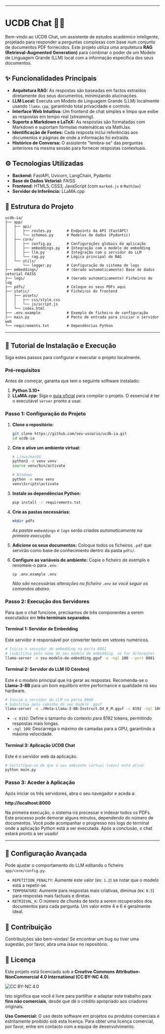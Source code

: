 -----

# UCDB Chat 🧠💬

Bem-vindo ao UCDB Chat, um assistente de estudos académico inteligente, projetado para responder a perguntas complexas com base num conjunto de documentos PDF fornecidos. Este projeto utiliza uma arquitetura **RAG (Retrieval-Augmented Generation)** para combinar o poder de um Modelo de Linguagem Grande (LLM) local com a informação específica dos seus documentos.

## ✨ Funcionalidades Principais

  * **Arquitetura RAG:** As respostas são baseadas em factos extraídos diretamente dos seus documentos, minimizando alucinações.
  * **LLM Local:** Executa um Modelo de Linguagem Grande (LLM) localmente usando `llama.cpp`, garantindo total privacidade e controlo.
  * **Interface Web Intuitiva:** Um frontend de chat simples e limpo que exibe as respostas em tempo real (*streaming*).
  * **Suporte a Markdown e LaTeX:** As respostas são formatadas com Markdown e suportam fórmulas matemáticas via MathJax.
  * **Identificação de Fontes:** Cada resposta inclui referências aos documentos e páginas de onde a informação foi extraída.
  * **Histórico de Conversa:** O assistente "lembra-se" das perguntas anteriores na mesma sessão para fornecer respostas contextuais.

## ⚙️ Tecnologias Utilizadas

  * **Backend:** FastAPI, Uvicorn, LangChain, Pydantic
  * **Base de Dados Vetorial:** FAISS
  * **Frontend:** HTML5, CSS3, JavaScript (com `marked.js` e `MathJax`)
  * **Servidor de Inferência:** LLaMA.cpp

## 📂 Estrutura do Projeto

```
ucdb-ia/
├── app/
│   ├── api/
│   │   ├── routes.py       # Endpoints da API (FastAPI)
│   │   └── schemas.py      # Modelos de dados (Pydantic)
│   ├── core/
│   │   ├── config.py       # Configurações globais da aplicação
│   │   ├── embeddings.py   # Integração com o modelo de embedding
│   │   ├── llm.py          # Integração com o servidor do LLM
│   │   └── rag.py          # Lógica principal do RAG
│   └── utils/
│       └── logger.py       # Configuração do sistema de logs
├── embeddings/             # (Gerado automaticamente) Base de dados vetorial FAISS
├── logs/                   # (Gerado automaticamente) Ficheiros de log
├── pdfs/                   # Coloque os seus PDFs aqui
├── static/                 # Ficheiros do frontend
│   ├── assets/
│   │   ├── css/style.css
│   │   └── js/script.js
│   └── index.html
├── .env.example            # Exemplo de ficheiro de configuração
├── main.py                 # Ponto de entrada para iniciar o servidor web
└── requirements.txt        # Dependências Python
```

-----

## 🚀 Tutorial de Instalação e Execução

Siga estes passos para configurar e executar o projeto localmente.

### Pré-requisitos

Antes de começar, garanta que tem o seguinte software instalado:

1.  **Python 3.10+**
2.  **LLaMA.cpp:** Siga o [guia oficial](https://github.com/ggerganov/llama.cpp) para compilar o projeto. O essencial é ter o executável `server` pronto a usar.

### Passo 1: Configuração do Projeto

1.  **Clone o repositório:**

    ```bash
    git clone https://github.com/seu-usuario/ucdb-ia.git
    cd ucdb-ia
    ```

2.  **Crie e ative um ambiente virtual:**

    ```bash
    # Linux/macOS
    python3 -m venv venv
    source venv/bin/activate

    # Windows
    python -m venv venv
    venv\Scripts\activate
    ```

3.  **Instale as dependências Python:**

    ```bash
    pip install -r requirements.txt
    ```

4.  **Crie as pastas necessárias:**

    ```bash
    mkdir pdfs
    ```

    *As pastas `embeddings` e `logs` serão criadas automaticamente na primeira execução.*

5.  **Adicione os seus documentos:**
    Coloque todos os ficheiros `.pdf` que servirão como base de conhecimento dentro da pasta `pdfs/`.

6.  **Configure as variáveis de ambiente:**
    Copie o ficheiro de exemplo e renomeie-o para `.env`.

    ```bash
    cp .env.example .env
    ```

    *Não são necessárias alterações no ficheiro `.env` se você seguir os comandos abaixo.*

### Passo 2: Execução dos Servidores

Para que o chat funcione, precisamos de três componentes a serem executados em **três terminais separados**.

#### Terminal 1: Servidor de Embedding

Este servidor é responsável por converter texto em vetores numéricos.

```bash
# Inicie o servidor de embedding na porta 8081
# (substitua pelo nome do seu modelo de embedding, se for diferente)
llama-server -m seu-modelo-de-embedding.gguf -e -ngl 100 --port 8081
```

#### Terminal 2: Servidor do LLM (O Cérebro)

Este é o modelo principal que irá gerar as respostas. Recomenda-se o **Llama-3-8B** para um bom equilíbrio entre performance e qualidade no seu hardware.

```bash
# Inicie o servidor do LLM na porta 8080
# Substitua pelo caminho do seu modelo .gguf
llama-server -m ./Meta-Llama-3-8B-Instruct.Q4_K_M.gguf -c 8192 -ngl 100 --flash-attn
```

  * `-c 8192`: Define o tamanho do contexto para 8192 tokens, permitindo respostas mais longas.
  * `-ngl 100`: Descarrega o máximo de camadas para a GPU, garantindo a máxima velocidade.

#### Terminal 3: Aplicação UCDB Chat

Este é o servidor web da aplicação.

```bash
# Certifique-se de que o seu ambiente virtual (venv) está ativo
python main.py
```

### Passo 3: Aceder à Aplicação

Após iniciar os três servidores, abra o seu navegador e aceda a:

**http://localhost:8000**

Na primeira execução, o sistema irá processar e indexar todos os PDFs. Este processo pode demorar alguns minutos, dependendo do número de documentos. Você pode acompanhar o progresso nos logs do terminal onde a aplicação Python está a ser executada. Após a conclusão, o chat estará pronto a ser usado\!

-----

## 🔧 Configuração Avançada

Pode ajustar o comportamento do LLM editando o ficheiro `app/core/config.py`.

  * `REPETITION_PENALTY`: Aumente este valor (ex: `1.2`) se notar que o modelo está a repetir-se.
  * `TEMPERATURE`: Aumente para respostas mais criativas, diminua (ex: `0.5`) para respostas mais factuais e diretas.
  * `RETRIEVAL_K`: O número de *chunks* de texto a serem recuperados dos documentos para cada pergunta. Um valor entre 4 e 6 é geralmente ideal.

## 🤝 Contribuição

Contribuições são bem-vindas\! Se encontrar um bug ou tiver uma sugestão, por favor, abra uma *issue* no repositório.

## 📄 Licença

Este projeto está licenciado sob a **Creative Commons Attribution-NonCommercial 4.0 International (CC BY-NC 4.0)**.

![CC BY-NC 4.0](https://i.creativecommons.org/l/by-nc/4.0/88x31.png)

Isto significa que você é livre para partilhar e adaptar este trabalho para **fins não comerciais**, desde que dê o crédito apropriado aos criadores originais.

**Uso Comercial:**
O uso deste software em projetos ou produtos comerciais é estritamente proibido sob esta licença. Para obter uma licença comercial, por favor, entre em contacto com a equipa de desenvolvimento.
